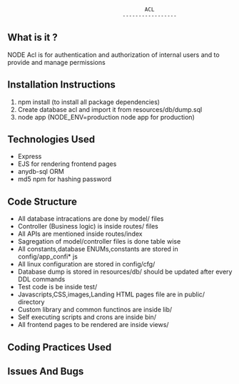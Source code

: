 											   ACL
	  									-----------------

What is it ?
------------
NODE Acl is for authentication and authorization of internal users and to provide and manage permissions

Installation Instructions
-------------------------
1. npm install (to install all package dependencies)
2. Create database acl and import it from resources/db/dump.sql
3. node app (NODE_ENV=production node app for production)

Technologies Used
-----------------
* Express
* EJS for rendering frontend pages
* anydb-sql ORM
* md5 npm for hashing password

Code Structure
--------------
* All database intracations are done by model/ files
* Controller (Business logic) is inside routes/ files
* All APIs are mentioned inside routes/index
* Sagregation of model/controller files is done table wise
* All constants,database ENUMs,constants are stored in config/app_confi* js
* All linux configuration are stored in config/cfg/
* Database dump is stored in resources/db/ should be updated after every DDL commands
* Test code is be inside test/
* Javascripts,CSS,images,Landing HTML pages file are in public/ directory
* Custom library and common functinos are inside lib/
* Self executing scripts and crons are inside bin/
* All frontend pages to be rendered are inside views/

Coding Practices Used
---------------------

Issues And Bugs
---------------
